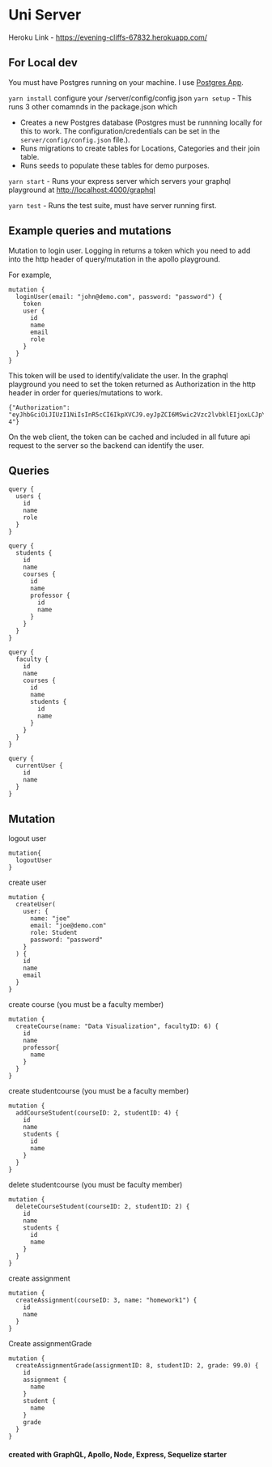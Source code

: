 # Uni Server

Heroku Link - https://evening-cliffs-67832.herokuapp.com/


## For Local dev

You must have Postgres running on your machine. I use [Postgres App](https://postgresapp.com/). 

`yarn install`
configure your /server/config/config.json
`yarn setup` - This runs 3 other comamnds in the package.json which

- Creates a new Postgres database (Postgres must be runnning locally for this to work. The configuration/credentials can be set in the `server/config/config.json` file.).
- Runs migrations to create tables for Locations, Categories and their join table.
- Runs seeds to populate these tables for demo purposes.

`yarn start` - Runs your express server which servers your graphql playground at [http://localhost:4000/graphql](http://localhost:4000/graphql)

`yarn test` - Runs the test suite, must have server running first.

## Example queries and mutations

Mutation to login user. Logging in returns a token which you need to add into the http header of query/mutation in the apollo playground. 

For example, 
```
mutation {
  loginUser(email: "john@demo.com", password: "password") {
    token
    user {
      id
      name
      email
      role
    }
  }
}
```
This token will be used to identify/validate the user.  In the graphql playground you need to set the token returned as Authorization in the http header in order for queries/mutations to work. 
```
{"Authorization": "eyJhbGciOiJIUzI1NiIsInR5cCI6IkpXVCJ9.eyJpZCI6MSwic2Vzc2lvbklEIjoxLCJpYXQiOjE1NTcwODc2MTcsImV4cCI6MTU1NzA4ODIxN30.fBwmnr7EGhpSYuR7xYcyGMaunakcu8qZiQZgfk5A8-4"}
```

On the web client, the token can be cached and included in all future api request to the server so the backend can identify the user.

## Queries

```
query {
  users {
    id
    name
    role
  }
}

```

```
query {
  students {
    id
    name
    courses {
      id
      name
      professor {
        id
        name
      }
    }
  }
}

```

```
query {
  faculty {
    id
    name
    courses {
      id
      name
      students {
        id
        name
      }
    }
  }
}

```
```
query {
  currentUser {
    id
    name
  }
}

```


## Mutation 

logout user
```
mutation{
  logoutUser
}
```

create user
```
mutation {
  createUser(
    user: {
      name: "joe"
      email: "joe@demo.com"
      role: Student
      password: "password"
    }
  ) {
    id
    name
    email
  }
}
```
create course (you must be a faculty member)
```
mutation {
  createCourse(name: "Data Visualization", facultyID: 6) {
    id
    name
    professor{
      name
    }
  }
}
```
create studentcourse (you must be a faculty member)
```
mutation {
  addCourseStudent(courseID: 2, studentID: 4) {
    id
    name
    students {
      id
      name
    }
  }
}
```
delete studentcourse (you must be faculty member)
```
mutation {
  deleteCourseStudent(courseID: 2, studentID: 2) {
    id
    name
    students {
      id
      name
    }
  }
}
```
create assignment
```
mutation {
  createAssignment(courseID: 3, name: "homework1") {
    id
    name
  }
}
```

Create assignmentGrade
```
mutation {
  createAssignmentGrade(assignmentID: 8, studentID: 2, grade: 99.0) {
    id
    assignment {
      name
    }
    student {
      name
    }
    grade
  }
}
```


#### created with GraphQL, Apollo, Node, Express, Sequelize starter
